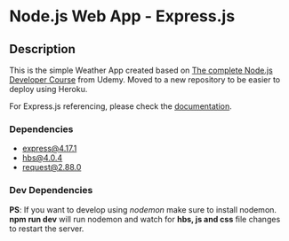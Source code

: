 # Node.js Web App - Express.js

## Description

This is the simple Weather App created based on [The complete Node.js Developer Course](https://www.udemy.com/the-complete-nodejs-developer-course-2/) from Udemy.
Moved to a new repository to be easier to deploy using Heroku.

For Express.js referencing, please check the [documentation](https://expressjs.com/).


### Dependencies

- express@4.17.1
- hbs@4.0.4
- request@2.88.0

### Dev Dependencies

**PS**: If you want to develop using *nodemon* make sure to install nodemon.
**npm run dev** will run nodemon and watch for **hbs, js and css** file changes to restart the server.
